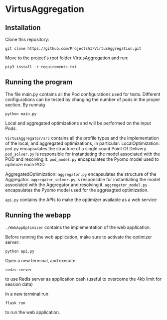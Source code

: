 # VirtusAggregation
## Installation
Clone this repository:
```
git clone https://github.com/ProjectsAI/VirtusAggregation.git
```
Move to the project's root folder VirtusAggregation and run:
```
pip3 install -r requirements.txt
```

## Running the program
The file main.py contains all the Pod configurations used for tests.
Different configurations can be tested by changing the number of pods in the proper section.
By runnuig
```
python main.py
``` 
Local and aggregated optimizations and will be performed on the input Pods.

`VirtusAggregator/src` contains all the profile types and the implementation of the local, and aggregated optimizations, in particular:
LocalOptimization:
`pod.py` encapsulates the structure of a single count Point Of Delivery.
`pod_solver.py` is responsible for instantiating the model associated with the POD and resolving it.
`pod_model.py` encapsulates the Pyomo model used to optimize each POD

AggregatedOptimization:
`aggregator.py`  encapsulates the structure of the Aggregator.
`aggregator_solver.py`  is responsible for instantiating the model associated with the Aggregator and resolving it.
`aggregator_model.py`  encapsulates the Pyomo model used for the aggreagted optimization.

`api.py`  contains the APIs to make the optimizer available as a web service

## Running the webapp
`./WebAppOptimizer` contains the implementation of the web application.

Before running the web application, make sure to activate the optimizer server:
```
python api.py 
``` 

Open a new terminal, and execute:
```
redis-server 
``` 
to use Redis server as application cash (useful to overcome the 4kb limit for session data)

In a new terminal run
```
flask run 
``` 
to run the web application.